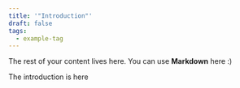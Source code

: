 ```yaml
---
title: '"Introduction"'
draft: false
tags:
  - example-tag
---
```

 
The rest of your content lives here. You can use **Markdown** here :)

The introduction is here